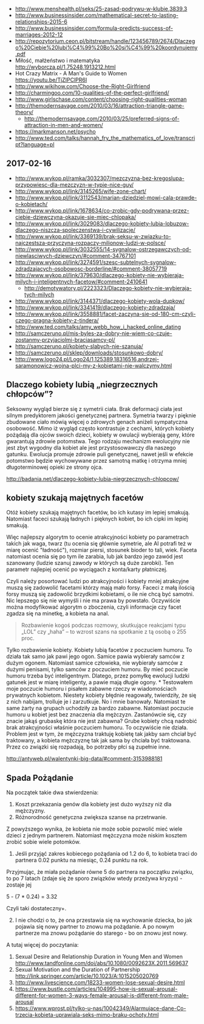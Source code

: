 - http://www.menshealth.pl/seks/25-zasad-podrywu-w-klubie,3839,3
- http://www.businessinsider.com/mathematical-secret-to-lasting-relationships-2015-6
- http://www.businessinsider.com/formula-predicts-success-of-marriages-2012-12
- http://repozytorium.ceon.pl/bitstream/handle/123456789/2674/Dlaczego%20Ciebie%20lubi%C4%99%20Bo%20si%C4%99%20koordynujemy.pdf
- Miłość, małżeństwo i matematyka http://wyborcza.pl/1,75248,1913212.html
- Hot Crazy Matrix - A Man's Guide to Women https://youtu.be/TjZIPClPR6I
- http://www.wikihow.com/Choose-the-Right-Girlfriend
- http://charmingoo.com/10-qualities-of-the-perfect-girlfriend/
- http://www.girlschase.com/content/choosing-right-qualities-woman
- http://themodernsavage.com/2010/03/16/attraction-triangle-game-theory/
  - http://themodernsavage.com/2010/03/25/preferred-signs-of-attraction-in-men-and-women/
- https://markmanson.net/psycho
- http://www.ted.com/talks/hannah_fry_the_mathematics_of_love/transcript?language=pl

## 2017-02-16

- http://www.wykop.pl/ramka/3032307/mezczyzna-bez-kregoslupa-przypowiesc-dla-mezczyzn-w-typie-nice-guy/
- http://www.wykop.pl/link/3145265/wife-zone-chart/
- http://www.wykop.pl/link/3112543/marian-dziedziel-mowi-cala-prawde-o-kobietach/
- http://www.wykop.pl/link/1678634/co-zrobic-gdy-podrywana-przez-ciebie-dziewczyna-okazuje-sie-miec-chlopaka/
- http://www.wykop.pl/link/3029083/dlaczego-kobiety-lubia-lobuzow-dlaczego-niszcza-spoleczenstwa-i-cywilizacje/
- http://www.wykop.pl/link/3369139/brak-seksu-w-zwiazku-to-najczestsza-przyczyna-rozpaczy-milionow-ludzi-w-polsce/
- http://www.wykop.pl/link/3032555/14-sygnalow-ostrzegawczych-od-niewlasciwych-dziewczyn/#comment-34767101
- http://www.wykop.pl/link/3274591/szesc-subtelnych-sygnalow-zdradzajacych-osobowosc-borderline/#comment-38057719
- http://www.wykop.pl/link/379630/dlaczego-kobiety-nie-wybieraja-milych-i-inteligentnych-facetow/#comment-2410641
  - http://demotywatory.pl/2223323/Dlaczego-kobiety-nie-wybieraja-tych-milych
- http://www.wykop.pl/link/3144371/dlaczego-kobiety-wola-dupkow/
- http://www.wykop.pl/link/3341419/dlaczego-kobiety-zdradzaja/
- http://www.wykop.pl/link/3558881/facet-zaczyna-sie-od-180-cm-czyli-czego-pragna-kobiety-z-tindera/
- http://www.ted.com/talks/amy_webb_how_i_hacked_online_dating
- http://samczeruno.pl/mis-byles-za-dobry-nie-wiem-co-czuje-zostanmy-przyjaciolmi-braciasamcy-pl/
- http://samczeruno.pl/kobiety-slabych-nie-szanuja/
- http://samczeruno.pl/sklep/downloads/stosunkowo-dobry/
- http://www.logo24.pl/Logo24/1,125389,18316516,andrzej-saramonowicz-wojna-plci-my-z-kobietami-nie-walczymy.html

## Dlaczego kobiety lubią „niegrzecznych chłopców”?

Seksowny wygląd bierze się z symetrii ciała. Brak deformacji ciała jest silnym predyktorem jakości genetycznej partnera. Symetria twarzy i pięknie zbudowane ciało mówią więcej o zdrowych genach aniżeli sympatyczna osobowość. Mimo iż wygląd często kontrastuje z cechami, których kobiety pożądają dla ojców swoich dzieci, kobiety w owulacji wybierają geny, które gwarantują zdrowie potomstwa. Tego rodzaju mechanizm ewolucyjny nie jest zbyt wygodny dla kobiet ale jest przystosowawczy dla naszego gatunku. Ewolucja promuje zdrowie puli genetycznej, nawet jeśli w efekcie potomstwo będzie wychowywane przez samotną matkę i otrzyma mniej długoterminowej opieki ze strony ojca.

http://badania.net/dlaczego-kobiety-lubia-niegrzecznych-chlopcow/

## kobiety szukają majętnych facetów

Otóż kobiety szukają majętnych facetów, bo ich kutasy im lepiej smakują. Natomiast faceci szukają ładnych i pięknych kobiet, bo ich cipki im lepiej smakują.

Więc najlepszy algorytm to ocenie atrakcyjności kobiety po parametrach takich jak waga, twarz (tu ocenia się głównie symetrie, ale AI potrafi też w miarę ocenić "ładność"), rozmiar piersi, stosunek bioder to tali, wiek.
Faceta natomiast ocenia się po tym ile zarabia, lub jak bardzo jego zawód jest szanowany (ludzie szanuj zawody w których są duże zarobki). Ten parametr najlepiej ocenić po wyciągach z konta/karty płatniczej.

Czyli należy posortować ludzi po atrakcyjności i kobiety mniej atrakcyjne muszą się zadowolić facetami którzy mają mało forsy. Faceci z małą ilością forsy muszą się zadowolić brzydkimi kobietami, o ile nie chcą być samotni. Nic lepszego się nie wymyśli i nie ma prawa by powstało. Oczywiście można modyfikować algorytm o zboczenia, czyli informacje czy facet zgadza się na minetkę, a kobieta na anal.

>Rozbawienie kogoś podczas rozmowy, skutkujące reakcjami typu „LOL” czy „haha” – to wzrost szans na spotkanie z tą osobą o 255 proc.

Tylko rozbawienie kobiety.
Kobiety lubią facetów z poczuciem humoru. To działa tak samo jak pawi jego ogon. Samice pawia wybierały samców z dużym ogonem. Natomiast samice człowieka, nie wybierały samców z dużymi penisami, tylko samców z poczuciem humoru. By mieć poczucie humoru trzeba być inteligentnym. Dlatego, przez pomyłkę ewolucji ludzki gatunek jest w miarę inteligenty, a pawie mają długie ogony. *
Testowałem moje poczucie humoru i pisałem zabawne rzeczy w wiadomościach prywatnych kobietom. Niestety kobiety błędnie reagowały, twierdziły, że się z nich nabijam, trolluje je i zarzutkuje. No i mnie banowały. Natomiast te same żarty na grupach uchodziły za bardzo zabawne. 
Natomiast poczucie humoru u kobiet jest bez znaczenia dla mężczyzn. Zastanówcie się, czy znacie jakąś grubaskę która nie jest zabawna? Grube kobiety chcą nadrobić brak atrakcyjności właśnie poczuciem humoru. To oczywiście nie działa. 
Problem jest w tym, że mężczyzna traktuję kobietę tak jakby sam chciał być traktowany, a kobieta mężczyznę tak jak sama by chciała być traktowana. Przez co związki się rozpadają, bo potrzeby płci są zupełnie inne.

http://antyweb.pl/walentynki-big-data/#comment-3153988181

## Spada Pożądanie

Na początek takie dwa stwierdzenia:

1. Koszt przekazania genów dla kobiety jest dużo wyższy niż dla mężczyzny.
2. Różnorodność genetyczna zwiększa szanse na przetrwanie.

Z powyższego wynika, że kobieta nie może sobie pozwolić mieć wiele dzieci z jednym partnerem. Natomiast mężczyzna może niskim kosztem zrobić sobie wiele potomków.

1. Jeśli przyjąć zakres kobiecego pożądania od 1.2 do 6, to kobieta traci do partnera 0.02 punktu na miesiąc, 0.24 punktu na rok.

Przyjmując, że miała pożądanie równe 5 do partnera na początku związku, to po 7 latach (zdaje się że sporo związków wtedy przeżywa kryzys) - zostaje jej

5 - (7 * 0.24) = 3.32

Czyli taki dostateczny+.

2. I nie chodzi o to, że ona przestawia się na wychowanie dziecka, bo jak pojawia się nowy partner to znowu ma pożądanie. A po nowym partnerze ma znowu pożądanie do starego - bo on znowu jest nowy.

A tutaj więcej do poczytania:

1. Sexual Desire and Relationship Duration in Young Men and Women http://www.tandfonline.com/doi/abs/10.1080/0092623X.2011.569637
2. Sexual Motivation and the Duration of Partnership http://link.springer.com/article/10.1023/A:1015205020769
3. http://www.livescience.com/18233-women-lose-sexual-desire.html
4. https://www.bustle.com/articles/104995-how-is-sexual-arousal-different-for-women-3-ways-female-arousal-is-different-from-male-arousal
5. https://www.wprost.pl/tylko-u-nas/10042349/Alarmujace-dane-Co-trzecia-kobieta-uprawiala-seks-mimo-braku-ochoty.html

